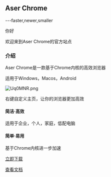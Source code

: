 ## Aser Chrome
---faster,newer,smaller

你好

欢迎来到Aser Chrome的官方站点

### 介绍
Aser Chrome是一款基于Chrome内核的高效浏览器

适用于Windows，Macos，Android

![Uq0MNR.png](https://s1.ax1x.com/2020/07/23/Uq0MNR.png)

右键自定义主页，让你的浏览器更加高效

#### 简洁·高效

适用于企业，个人，家庭，低配电脑

#### 简单·易用

基于Chrome内核进一步加速

[立即下载](/download.md)

[查看文档](/doc.md)

